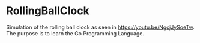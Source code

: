 # RollingBallClock
Simulation of the rolling ball clock as seen in https://youtu.be/NgcjJySoeTw. The purpose is to learn the Go Programming Language.
